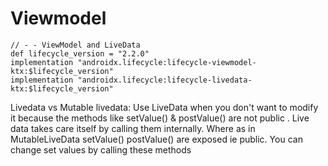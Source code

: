 # Viewmodel

    // - - ViewModel and LiveData
    def lifecycle_version = "2.2.0"
    implementation "androidx.lifecycle:lifecycle-viewmodel-ktx:$lifecycle_version"
    implementation "androidx.lifecycle:lifecycle-livedata-ktx:$lifecycle_version"


Livedata vs Mutable livedata:
Use LiveData when you don't want to modify it because the methods like setValue() & postValue() are not public . Live data takes care itself by calling them internally. Where as in MutableLiveData setValue() postValue() are exposed ie public. You can change set values by calling these methods
